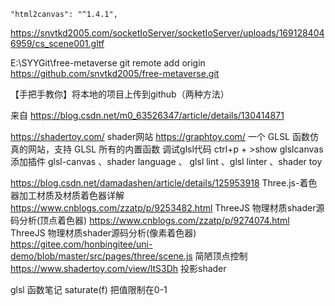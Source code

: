     "html2canvas": "^1.4.1",

 <!-- npm init vue@latest -->
 <!-- npm install -D tailwindcss postcss autoprefixer -->
 <!-- npm install tailwindcss@npm:@tailwindcss/postcss7-compat postcss@^7 autoprefixer@^9  -->
 <!-- npx tailwindcss init -p -->

<!-- npm uninstall tailwindcss postcss autoprefixer -->

<!-- git -->
https://snvtkd2005.com/socketIoServer/socketIoServer/uploads/1691284046959/cs_scene001.gltf

E:\SYYGit\free-metaverse
 git remote add origin https://github.com/snvtkd2005/free-metaverse.git

【手把手教你】将本地的项目上传到github（两种方法）

来自 <https://blog.csdn.net/m0_63526347/article/details/130414871> 

<!-- git end -->

<!-- 网站 -->

<!-- shader  -->

https://shadertoy.com/  shader网站
https://graphtoy.com/  一个 GLSL 函数仿真的网站，支持 GLSL 所有的内置函数
调试glsl代码 ctrl+p +  >show glslcanvas
添加插件 glsl-canvas 、shader language 、 glsl lint 、glsl linter 、shader toy 

https://blog.csdn.net/damadashen/article/details/125953918  Three.js-着色器加工材质及材质着色器详解
https://www.cnblogs.com/zzatp/p/9253482.html ThreeJS 物理材质shader源码分析(顶点着色器) 
https://www.cnblogs.com/zzatp/p/9274074.html ThreeJS 物理材质shader源码分析(像素着色器)
https://gitee.com/honbingitee/uni-demo/blob/master/src/pages/three/scene.js 简陋顶点控制
https://www.shadertoy.com/view/ltS3Dh 投影shader

glsl 函数笔记 
saturate(f) 把值限制在0-1

<!-- shader end  -->

<!-- 网站 end -->










